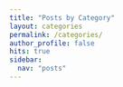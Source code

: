 ```yaml
---
title: "Posts by Category"
layout: categories
permalink: /categories/
author_profile: false
hits: true
sidebar:
  nav: "posts"
---
```

